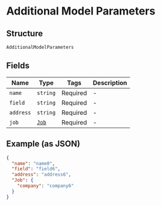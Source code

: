 
# Additional Model Parameters

## Structure

`AdditionalModelParameters`

## Fields

| Name | Type | Tags | Description |
|  --- | --- | --- | --- |
| `name` | `string` | Required | - |
| `field` | `string` | Required | - |
| `address` | `string` | Required | - |
| `job` | [`Job`](/doc/models/job.md) | Required | - |

## Example (as JSON)

```json
{
  "name": "name0",
  "field": "field6",
  "address": "address6",
  "Job": {
    "company": "company6"
  }
}
```

